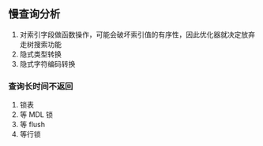 ## 慢查询分析

1. 对索引字段做函数操作，可能会破坏索引值的有序性，因此优化器就决定放弃走树搜索功能
1. 隐式类型转换
1. 隐式字符编码转换

### 查询长时间不返回

1. 锁表
1. 等 MDL 锁
1. 等 flush
1. 等行锁
